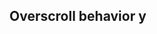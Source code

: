 ## Overscroll behavior y


<!-- <values.overscrollBehaviorY> -->

<!-- </values.overscrollBehaviorY> -->

<!-- <variants.overscrollBehaviorY> -->

<!-- </variants.overscrollBehaviorY> -->
